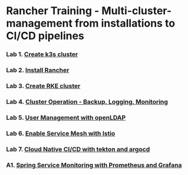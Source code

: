 # Rancher Training - Multi-cluster-management from installations to CI/CD pipelines


### Lab 1. [Create k3s cluster](Lab1-create-k3s-cluster.md)
### Lab 2. [Install Rancher](Lab2-install-rancher-ha.md)
### Lab 3. [Create RKE cluster](Lab3-create-rke-cluster.md)
### Lab 4. [Cluster Operation - Backup, Logging, Monitoring](Lab4-cluster-operation.md)
### Lab 5. [User Management with openLDAP](Lab5-user-management-openldap.md)
### Lab 6. [Enable Service Mesh with Istio](Lab6-service-mesh-with-istio.md)
### Lab 7. [Cloud Native CI/CD with tekton and argocd](Lab7-cloud-native-cicd-with-tekton-argocd.md)
### A1. [Spring Service Monitoring with Prometheus and Grafana](A1-spring-monitoring-with-prometheus-grafana.md)
